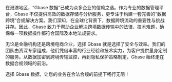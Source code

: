 在港澳地区，“Gbase 数据”已成为众多企业的信赖之选。作为专业的数据管理平台，Gbase 不仅提供高效的数据存储与分析服务，更专注于构建一套完善的“数据跨境”合规解决方案。我们深知，在全球化背景下，数据跨境流动的重要性与挑战并存。因此，Gbase 致力于帮助企业解决跨境数据传输中的法律、技术难题，确保每一项数据操作都符合国际及本地法规要求。

无论是金融机构还是跨境电商企业，选择 Gbase 就是选择了安全与效率。我们的团队由资深专家组成，他们凭借丰富的行业经验和技术实力，为客户提供量身定制的服务。从数据加密到跨境传输监控，再到隐私保护策略制定，Gbase 始终走在数据合规领域的前沿。

选择 Gbase 数据，让您的业务在合法合规的前提下畅行无阻！
